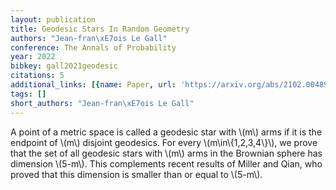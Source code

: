 ```yaml
---
layout: publication
title: Geodesic Stars In Random Geometry
authors: "Jean-fran\xE7ois Le Gall"
conference: The Annals of Probability
year: 2022
bibkey: gall2021geodesic
citations: 5
additional_links: [{name: Paper, url: 'https://arxiv.org/abs/2102.00489'}]
tags: []
short_authors: "Jean-fran\xE7ois Le Gall"
---
```

A point of a metric space is called a geodesic star with \\(m\\) arms if it is
the endpoint of \\(m\\) disjoint geodesics. For every \\(m\in\\{1,2,3,4\\}\\), we prove
that the set of all geodesic stars with \\(m\\) arms in the Brownian sphere has
dimension \\(5-m\\). This complements recent results of Miller and Qian, who proved
that this dimension is smaller than or equal to \\(5-m\\).